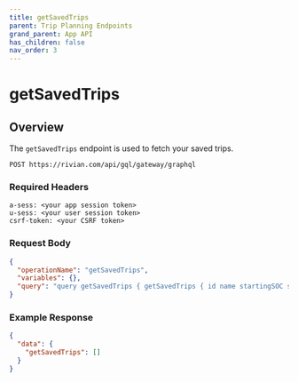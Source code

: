 ```yaml
---
title: getSavedTrips
parent: Trip Planning Endpoints
grand_parent: App API
has_children: false
nav_order: 3
---
```


# getSavedTrips

## Overview

The `getSavedTrips` endpoint is used to fetch your saved trips.

`POST https://rivian.com/api/gql/gateway/graphql`

### Required Headers

```text
a-sess: <your app session token>
u-sess: <your user session token>
csrf-token: <your CSRF token>
```

### Request Body

```json
{
  "operationName": "getSavedTrips",
  "variables": {},
  "query": "query getSavedTrips { getSavedTrips { id name startingSOC stops { name location { latitude longitude } targetArrivalSOCPercent type placeId { value dataProvider } } driveMode networkPreferences { networkId preference } trailerProfile avoidAdapterRequired createdAt updatedAt departureTime } }"
}
```

### Example Response

```json
{
  "data": {
    "getSavedTrips": []
  }
}
```
